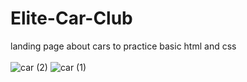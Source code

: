 # Elite-Car-Club
 landing page about cars to practice basic html and css
 <br> <br>
![car (2)](https://user-images.githubusercontent.com/125049474/229591407-f3cd6aff-f6e4-4f64-b1f2-5b6b35d3f822.png)
![car (1)](https://user-images.githubusercontent.com/125049474/229591386-3e02c0e8-6525-4c3d-a053-feec1aa2fc22.png)

